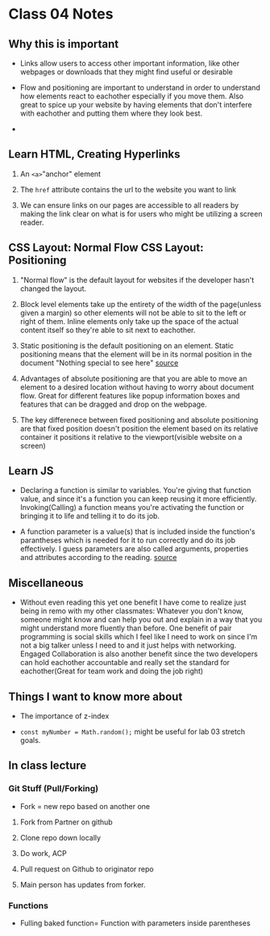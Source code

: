 # Class 04 Notes 

## Why this is important

- Links allow users to access other important information, like other webpages or downloads that they might find useful or desirable

- Flow and positioning are important to understand in order to understand how elements react to eachother especially if you move them.  Also great to spice up your website by having elements that don't interfere with eachother and putting them where they look best.

- 

## Learn HTML, Creating Hyperlinks

1. An `<a>`"anchor" element

2. The `href` attribute contains the url to the website you want to link

3. We can ensure links on our pages are accessible to all readers by making the link clear on what is for users who might be utilizing a screen reader.

## CSS Layout: Normal Flow CSS Layout: Positioning

1. "Normal flow" is the default layout for websites if the developer hasn't changed the layout.

2. Block level elements take up the entirety of the width of the page(unless given a margin) so other elements will not be able to sit to the left or right of them.  Inline elements only take up the space of the actual content itself so they're able to sit next to eachother.

3. Static positioning is the default positioning on an element.  Static positioning means that the element will be in its normal position in the document "Nothing special to see here" [source](https://developer.mozilla.org/en-US/docs/Learn/CSS/CSS_layout/Positioning)

4. Advantages of absolute positioning are that you are able to move an element to a desired location without having to worry about document flow.  Great for different features like popup information boxes and features that can be dragged and drop on the webpage.

5. The key differenece between fixed positioning and absolute positioning are that fixed position doesn't position the element based on its relative container it positions it relative to the viewport(visible website on a screen)

## Learn JS

- Declaring a function is similar to variables.  You're giving that function value, and since it's a function you can keep reusing it more efficiently.  Invoking(Calling) a function means you're activating the function or bringing it to life and telling it to do its job.

- A function parameter is a value(s) that is included inside the function's parantheses which is needed for it to run correctly and do its job effectively.  I guess parameters are also called arguments, properties and attributes according to the reading.  [source](https://developer.mozilla.org/en-US/docs/Learn/JavaScript/Building_blocks/Functions)

## Miscellaneous

- Without even reading this yet one benefit I have come to realize just being in remo with my other classmates: Whatever you don't know, someone might know and can help you out and explain in a way that you might understand more fluently than before.  One benefit of pair programming is social skills which I feel like I need to work on since I'm not a big talker unless I need to and it just helps with networking.  Engaged Collaboration is also another benefit since the two developers can hold eachother accountable and really set the standard for eachother(Great for team work and doing the job right)

## Things I want to know more about

- The importance of z-index

- `const myNumber = Math.random();` might be useful for lab 03 stretch goals.

## In class lecture

### Git Stuff (Pull/Forking)

- Fork = new repo based on another one

1. Fork from Partner on github

2. Clone repo down locally

3. Do work, ACP

4. Pull request on Github to originator repo

5. Main person has updates from forker.

### Functions

- Fulling baked function= Function with parameters inside parentheses